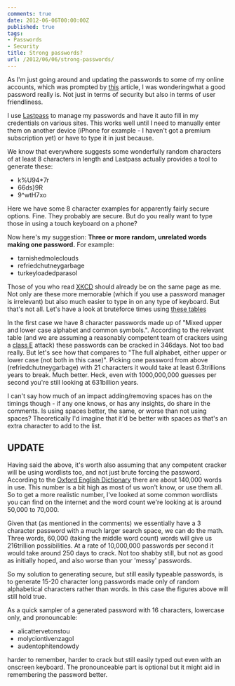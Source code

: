 ```yaml
---
comments: true
date: 2012-06-06T00:00:00Z
published: true
tags:
- Passwords
- Security
title: Strong passwords?
url: /2012/06/06/strong-passwords/
---
```


As I'm just going around and updating the passwords to some of my online accounts, which was prompted by [this](http://translate.google.com/translate?hl=en&sl=no&tl=en&u=http://www.dagensit.no/article2411857.ece) article, I was wonderingwhat a good password really is. Not just in terms of security but also in terms of user friendliness.

<!--more-->

I use [Lastpass](http://www.lastpass.com) to manage my passwords and have it auto fill in my credentials on various sites. This works well until I need to manually enter them on another device (iPhone for example - I haven't got a premium subscription yet) or have to type it in just because.

We know that everywhere suggests some wonderfully random characters of at least 8 characters in length and Lastpass actually provides a tool to generate these:

* k%U94*7r
* 66ds}9R
* 9^wtH7xo

Here we have some 8 character examples for apparently fairly secure options. Fine. They probably are secure. But do you really want to type those in using a touch keyboard on a phone?

Now here's my suggestion: **Three or more random, unrelated words making one password.**
For example:

* tarnishedmoleclouds
* refriedchutneygarbage
* turkeyloadedparasol

Those of you who read [XKCD](http://xkcd.com/936/) should already be on the same page as me. Not only are these more memorable (which if you use a password manager is irrelevant) but also much easier to type in on any type of keyboard. But that's not all. Let's have a look at bruteforce times using [these tables](http://www.lockdown.co.uk/?pg=combi)

In the first case we have 8 character passwords made up of "Mixed upper and lower case alphabet and common symbols.". According to the relevant table (and we are assuming a reasonably competent team of crackers using a [class E](http://www.lockdown.co.uk/?pg=combi#classE) attack) these passwords can be cracked in 346days. Not too bad really. But let's see how that compares to "The full alphabet, either upper or lower case (not both in this case)". Picking one password from above (refriedchutneygarbage) with 21 characters it would take at least 6.3trillions years to break. Much better. Heck, even with 1000,000,000 guesses per second you're still looking at 631billion years.

I can't say how much of an impact adding/removing spaces has on the timings though - if any one knows, or has any insights, do share in the comments. Is using spaces better, the same, or worse than not using spaces? Theoretically I'd imagine that it'd be better with spaces as that's an extra character to add to the list.


## UPDATE

Having said the above, it's worth also assuming that any competent cracker will be using wordlists too, and not just brute forcing the password. According to the [Oxford English Dictionary](http://oxforddictionaries.com/words/how-many-words-are-there-in-the-english-language) there are about 140,000 words in use. This number is a bit high as most of us won't know, or use them all. So to get a more realistic number, I've looked at some common wordlists you can find on the internet and the word count we're looking at is around 50,000 to 70,000.

Given that (as mentioned in the comments) we essentially have a 3 character password with a much larger search space, we can do the math. Three words, 60,000 (taking the middle word count) words will give us 216trillion possibilities. At a rate of 10,000,000 passwords per second it would take around 250 days to crack. Not too shabby still, but not as good as initially hoped, and also worse than your 'messy' passwords.

So my solution to generating secure, but still easily typeable passwords, is to generate 15-20 character long passwords made only of random alphabetical characters rather than words. In this case the figures above will still hold true.

As a quick sampler of a generated password with 16 characters, lowercase only, and pronouncable:

* alicattervetonstou
* molyciontivenzagol
* audentophitendowdy
 
harder to remember, harder to crack but still easily typed out even with an onscreen keyboard. The pronounceable part is optional but it might aid in remembering the password better.
